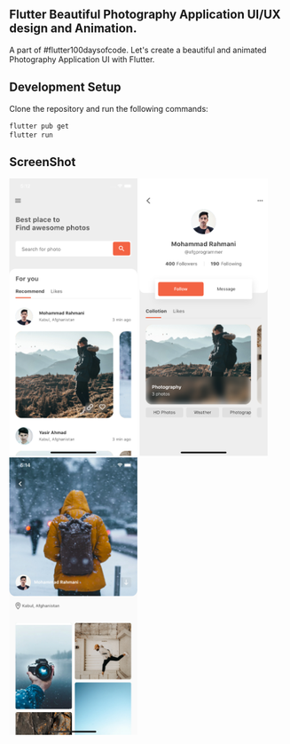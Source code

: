 ## Flutter Beautiful Photography Application UI/UX design and Animation.

A part of #flutter100daysofcode. Let's create a beautiful and animated Photography Application UI with Flutter.


## Development Setup
Clone the repository and run the following commands:
```
flutter pub get
flutter run
```

## ScreenShot

<img src="assets/screenshots/home.png" height="500em"/>&nbsp;<img src="assets/screenshots/profile.png" height="500em" />
&nbsp;<img src="assets/screenshots/post.png" height="500em" />

